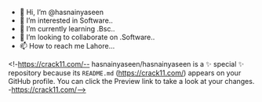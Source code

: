 - 👋 Hi, I’m @hasnainyaseen
- 👀 I’m interested in Software..
- 🌱 I’m currently learning .Bsc..
- 💞️ I’m looking to collaborate on .Software..
- 📫 How to reach me Lahore...

<!-https://crack11.com/--
hasnainyaseen/hasnainyaseen is a ✨ special ✨ repository because its `README.md` (https://crack11.com/) appears on your GitHub profile.
You can click the Preview link to take a look at your changes.
-https://crack11.com/-->
